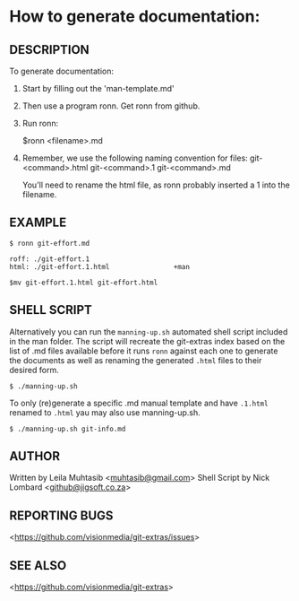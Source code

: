 How to generate documentation:
================================

## DESCRIPTION

To generate documentation:

1) Start by filling out the 'man-template.md'

2) Then use a program ronn. Get ronn from github.

3) Run ronn:

    $ronn &lt;filename&gt;.md

4)  Remember, we use the following naming convention for files:
    git-&lt;command&gt;.html
    git-&lt;command&gt;.1
    git-&lt;command&gt;.md

    You'll need to rename the html file, as ronn probably inserted a 1 into the filename.

## EXAMPLE

    $ ronn git-effort.md

    roff: ./git-effort.1
    html: ./git-effort.1.html                +man

    $mv git-effort.1.html git-effort.html

## SHELL SCRIPT

Alternatively you can run the `manning-up.sh` automated shell script included in the man folder. The script will recreate the git-extras index based on the list of .md files available before it runs `ronn` against each one to generate the documents as well as renaming the generated `.html` files to their desired form.

    $ ./manning-up.sh

To only (re)generate a specific .md manual template and have `.1.html` renamed to `.html` yau may also use manning-up.sh.

    $ ./manning-up.sh git-info.md

## AUTHOR

Written by Leila Muhtasib &lt;<muhtasib@gmail.com>&gt;
Shell Script by Nick Lombard &lt;<github@jigsoft.co.za>&gt;

## REPORTING BUGS

&lt;<https://github.com/visionmedia/git-extras/issues>&gt;

## SEE ALSO

&lt;<https://github.com/visionmedia/git-extras>&gt;
